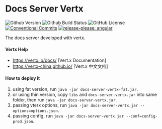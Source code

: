 # Docs Server Vertx

![Github Version](https://img.shields.io/github/v/release/hks2002/docs-server-vertx?display_name=release)
![Github Build Status](https://img.shields.io/github/actions/workflow/status/hks2002/docs-server-vertx/Build-Test-Release.yml)
![GitHub License](https://img.shields.io/github/license/hks2002/docs-server-vertx)
[![Conventional Commits](https://img.shields.io/badge/Conventional%20Commits-1.0.0-yellow.svg)](https://conventionalcommits.org)
[![release-please: angular](https://img.shields.io/badge/release--please-angular-e10079?style=flat&logo=google)](https://github.com/google-github-actions/release-please-action)

The docs server developed with vertx.

#### Vertx Help
* https://vertx.io/docs/ [Vert.x Documentation]
* https://vertx-china.github.io/ [Vert.x 中文文档]

#### How to deploy it
1. using fat version, run ```java -jar docs-server-vertx-fat.jar```.
2. or using thin version, copy `libs` and `docs-server-vertx.jar` into same folder, then run ```java -jar docs-server-vertx.jar```.
3. passing vterx options, run  ```java -jar docs-server-vertx.jar --options=options.json```.
3. passing config, run ```java -jar docs-server-vertx.jar --conf=config-prod.json```.